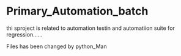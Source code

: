 # Primary_Automation_batch


thi sproject is related to automation testin and automatiion suite for regression......

Files has been changed by python_Man